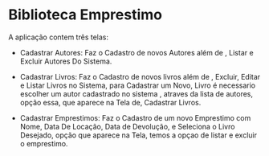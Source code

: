 #  Biblioteca Emprestimo

A aplicação contem três telas:

- Cadastrar Autores: Faz o Cadastro de novos Autores além de , Listar e Excluir Autores Do Sistema.

- Cadastrar Livros: Faz o Cadastro de novos livros além de , Excluir, Editar e Listar Livros no Sistema, para Cadastrar um Novo,
Livro é necessario escolher um autor cadastrado no sistema , atraves da lista de autores, opção essa, que aparece na Tela de,
Cadastrar Livros.

- Cadastrar Emprestimos: Faz o Cadastro de um novo Emprestimo com Nome, Data De Locação, Data de Devolução, e Seleciona o Livro Desejado,
opção que aparece na Tela, temos a opçao de listar e excluir o emprestimo.
